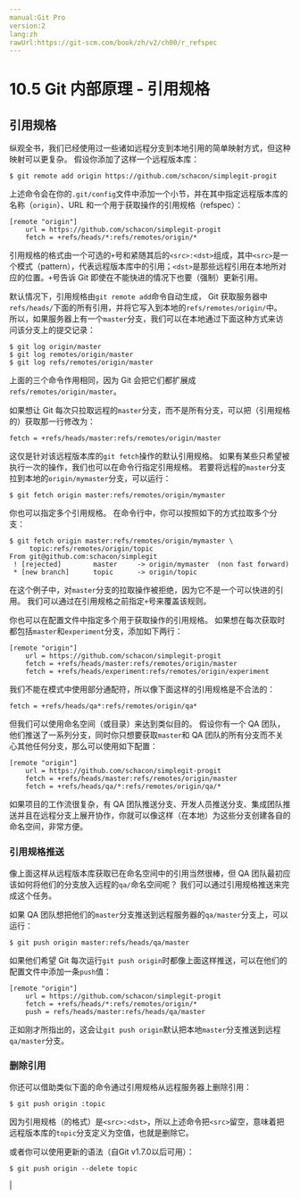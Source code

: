 ```yaml
---
manual:Git Pro
version:2
lang:zh
rawUrl:https://git-scm.com/book/zh/v2/ch00/r_refspec
---
```



# 10.5 Git 内部原理 - 引用规格

## 引用规格<a name="r_refspec"></a>


纵观全书，我们已经使用过一些诸如远程分支到本地引用的简单映射方式，但这种映射可以更复杂。 假设你添加了这样一个远程版本库：



```
$ git remote add origin https://github.com/schacon/simplegit-progit
```




上述命令会在你的`.git/config`文件中添加一个小节，并在其中指定远程版本库的名称（`origin`）、URL 和一个用于获取操作的引用规格（refspec）：



```
[remote "origin"]
	url = https://github.com/schacon/simplegit-progit
	fetch = +refs/heads/*:refs/remotes/origin/*
```




引用规格的格式由一个可选的`+`号和紧随其后的`<src>:<dst>`组成，其中`<src>`是一个模式（pattern），代表远程版本库中的引用；`<dst>`是那些远程引用在本地所对应的位置。`+`号告诉 Git 即使在不能快进的情况下也要（强制）更新引用。




默认情况下，引用规格由`git remote add`命令自动生成， Git 获取服务器中`refs/heads/`下面的所有引用，并将它写入到本地的`refs/remotes/origin/`中。 所以，如果服务器上有一个`master`分支，我们可以在本地通过下面这种方式来访问该分支上的提交记录：



```
$ git log origin/master
$ git log remotes/origin/master
$ git log refs/remotes/origin/master
```




上面的三个命令作用相同，因为 Git 会把它们都扩展成`refs/remotes/origin/master`。




如果想让 Git 每次只拉取远程的`master`分支，而不是所有分支，可以把（引用规格的）获取那一行修改为：



```
fetch = +refs/heads/master:refs/remotes/origin/master
```




这仅是针对该远程版本库的`git fetch`操作的默认引用规格。 如果有某些只希望被执行一次的操作，我们也可以在命令行指定引用规格。 若要将远程的`master`分支拉到本地的`origin/mymaster`分支，可以运行：



```
$ git fetch origin master:refs/remotes/origin/mymaster
```




你也可以指定多个引用规格。 在命令行中，你可以按照如下的方式拉取多个分支：



```
$ git fetch origin master:refs/remotes/origin/mymaster \
	 topic:refs/remotes/origin/topic
From git@github.com:schacon/simplegit
 ! [rejected]        master     -> origin/mymaster  (non fast forward)
 * [new branch]      topic      -> origin/topic
```




在这个例子中，对`master`分支的拉取操作被拒绝，因为它不是一个可以快进的引用。 我们可以通过在引用规格之前指定`+`号来覆盖该规则。




你也可以在配置文件中指定多个用于获取操作的引用规格。 如果想在每次获取时都包括`master`和`experiment`分支，添加如下两行：



```
[remote "origin"]
	url = https://github.com/schacon/simplegit-progit
	fetch = +refs/heads/master:refs/remotes/origin/master
	fetch = +refs/heads/experiment:refs/remotes/origin/experiment
```




我们不能在模式中使用部分通配符，所以像下面这样的引用规格是不合法的：



```
fetch = +refs/heads/qa*:refs/remotes/origin/qa*
```




但我们可以使用命名空间（或目录）来达到类似目的。 假设你有一个 QA 团队，他们推送了一系列分支，同时你只想要获取`master`和 QA 团队的所有分支而不关心其他任何分支，那么可以使用如下配置：



```
[remote "origin"]
	url = https://github.com/schacon/simplegit-progit
	fetch = +refs/heads/master:refs/remotes/origin/master
	fetch = +refs/heads/qa/*:refs/remotes/origin/qa/*
```




如果项目的工作流很复杂，有 QA 团队推送分支、开发人员推送分支、集成团队推送并且在远程分支上展开协作，你就可以像这样（在本地）为这些分支创建各自的命名空间，非常方便。



### 引用规格推送<a name="r_pushing_refspecs"></a>


像上面这样从远程版本库获取已在命名空间中的引用当然很棒，但 QA 团队最初应该如何将他们的分支放入远程的`qa/`命名空间呢？ 我们可以通过引用规格推送来完成这个任务。




如果 QA 团队想把他们的`master`分支推送到远程服务器的`qa/master`分支上，可以运行：



```
$ git push origin master:refs/heads/qa/master
```




如果他们希望 Git 每次运行`git push origin`时都像上面这样推送，可以在他们的配置文件中添加一条`push`值：



```
[remote "origin"]
	url = https://github.com/schacon/simplegit-progit
	fetch = +refs/heads/*:refs/remotes/origin/*
	push = refs/heads/master:refs/heads/qa/master
```




正如刚才所指出的，这会让`git push origin`默认把本地`master`分支推送到远程`qa/master`分支。




### 删除引用<a name="_删除引用"></a>


你还可以借助类似下面的命令通过引用规格从远程服务器上删除引用：



```
$ git push origin :topic
```




因为引用规格（的格式）是`<src>:<dst>`，所以上述命令把`<src>`留空，意味着把远程版本库的`topic`分支定义为空值，也就是删除它。




或者你可以使用更新的语法（自Git v1.7.0以后可用）：



```
$ git push origin --delete topic
```



|


